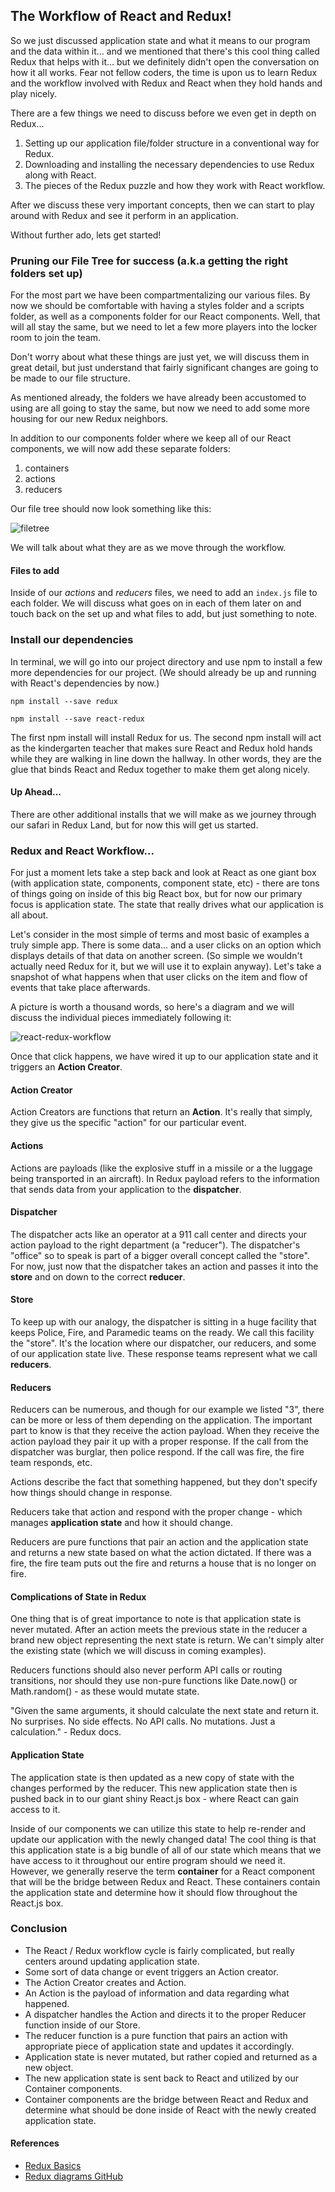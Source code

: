 ## The Workflow of React and Redux!
So we just discussed application state and what it means to our program and the data within it... and we mentioned that there's this cool thing called Redux that helps with it... but we definitely didn't open the conversation on how it all works. Fear not fellow coders, the time is upon us to learn Redux and the workflow involved with Redux and React when they hold hands and play nicely.

There are a few things we need to discuss before we even get in depth on Redux...

1. Setting up our application file/folder structure in a conventional way for Redux.
1. Downloading and installing the necessary dependencies to use Redux along with React.
1. The pieces of the Redux puzzle and how they work with React workflow.

After we discuss these very important concepts, then we can start to play around with Redux and see it perform in an application.

Without further ado, lets get started!

### Pruning our File Tree for success (a.k.a getting the right folders set up)
For the most part we have been compartmentalizing our various files. By now we should be comfortable with having a styles folder and a scripts folder, as well as a components folder for our React components. Well, that will all stay the same, but we need to let a few more players into the locker room to join the team.

Don't worry about what these things are just yet, we will discuss them in great detail, but just understand that fairly significant changes are going to be made to our file structure.

As mentioned already, the folders we have already been accustomed to using are all going to stay the same, but now we need to add some more housing for our new Redux neighbors.

In addition to our components folder where we keep all of our React components, we will now add these separate folders:

1. containers
1. actions
1. reducers

Our file tree should now look something like this:

![filetree](./filetree.png)

We will talk about what they are as we move through the workflow.

#### Files to add
Inside of our *actions* and *reducers* files, we need to add an `index.js` file to each folder. We will discuss what goes on in each of them later on and touch back on the set up and what files to add, but just something to note.

### Install our dependencies

In terminal, we will go into our project directory and use npm to install a few more dependencies for our project. (We should already be up and running with React's dependencies by now.)

```
npm install --save redux

npm install --save react-redux

```

The first npm install will install Redux for us. The second npm install will act as the kindergarten teacher that makes sure React and Redux hold hands while they are walking in line down the hallway. In other words, they are the glue that binds React and Redux together to make them get along nicely.

#### Up Ahead...
There are other additional installs that we will make as we journey through our safari in Redux Land, but for now this will get us started.

### Redux and React Workflow...
For just a moment lets take a step back and look at React as one giant box (with application state, components, component state, etc) - there are tons of things going on inside of this big React box, but for now our primary focus is application state. The state that really drives what our application is all about.

Let's consider in the most simple of terms and most basic of examples a truly simple app. There is some data... and a user clicks on an option which displays details of that data on another screen. (So simple we wouldn't actually need Redux for it, but we will use it to explain anyway). Let's take a snapshot of what happens when that user clicks on the item and flow of events that take place afterwards.

A picture is worth a thousand words, so here's a diagram and we will discuss the individual pieces immediately following it:

![react-redux-workflow](./react-redux-workflow1.jpg)

Once that click happens, we have wired it up to our application state and it triggers an **Action Creator**.

#### Action Creator
Action Creators are functions that return an **Action**. It's really that simply, they give us the specific "action" for our particular event.

#### Actions
Actions are payloads (like the explosive stuff in a missile or a the luggage being transported in an aircraft). In Redux payload refers to the information that sends data from your application to the **dispatcher**.

#### Dispatcher
The dispatcher acts like an operator at a 911 call center and directs your action payload to the right department (a "reducer"). The dispatcher's "office" so to speak is part of a bigger overall concept called the "store". For now, just now that the dispatcher takes an action and passes it into the **store** and on down to the correct **reducer**.

#### Store
To keep up with our analogy, the dispatcher is sitting in a huge facility that keeps Police, Fire, and Paramedic teams on the ready. We call this facility the "store". It's the location where our dispatcher, our reducers, and some of our application state live. These response teams represent what we call **reducers**.

#### Reducers
Reducers can be numerous, and though for our example we listed "3", there can be more or less of them depending on the application. The important part to know is that they receive the action payload. When they receive the action payload they pair it up with a proper response. If the call from the dispatcher was burglar, then police respond. If the call was fire, the fire team responds, etc.

Actions describe the fact that something happened, but they don't specify how things should change in response.

Reducers take that action and respond with the proper change - which manages **application state** and how it should change.

Reducers are pure functions that pair an action and the application state and returns a new state based on what the action dictated. If there was a fire, the fire team puts out the fire and returns a house that is no longer on fire.

#### Complications of State in Redux
One thing that is of great importance to note is that application state is never mutated. After an action meets the previous state in the reducer a brand new object representing the next state is return. We can't simply alter the existing state (which we will discuss in coming examples).

Reducers functions should also never perform API calls or routing transitions, nor should they use non-pure functions like Date.now() or Math.random() - as these would mutate state.

"Given the same arguments, it should calculate the next state and return it. No surprises. No side effects. No API calls. No mutations. Just a calculation." - Redux docs.

#### Application State
The application state is then updated as a new copy of state with the changes performed by the reducer. This new application state then is pushed back in to our giant shiny React.js box - where React can gain access to it.

Inside of our components we can utilize this state to help re-render and update our application with the newly changed data! The cool thing is that this application state is a big bundle of all of our state which means that we have access to it throughout our entire program should we need it. However, we generally reserve the term **container** for a React component that will be the bridge between Redux and React. These containers contain the application state and determine how it should flow throughout the React.js box.

### Conclusion
* The React / Redux workflow cycle is fairly complicated, but really centers around updating application state.
* Some sort of data change or event triggers an Action creator.
* The Action Creator creates and Action.
* An Action is the payload of information and data regarding what happened.
* A dispatcher handles the Action and directs it to the proper Reducer function inside of our Store.
* The reducer function is a pure function that pairs an action with appropriate piece of application state and updates it accordingly.
* Application state is never mutated, but rather copied and returned as a new object.
* The new application state is sent back to React and utilized by our Container components.
* Container components are the bridge between React and Redux and determine what should be done inside of React with the newly created application state.

#### References
* [Redux Basics](http://redux.js.org/docs/basics/)
* [Redux diagrams GitHub](https://github.com/reactjs/redux/issues/653)

